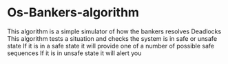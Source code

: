 # Os-Bankers-algorithm
This algorithm is a simple simulator of how the bankers resolves Deadlocks
This algorithm tests a situation and checks the system is in safe or unsafe state
If it is in a safe state it will provide one of a number of possible safe sequences
If it is in unsafe state it will alert you
